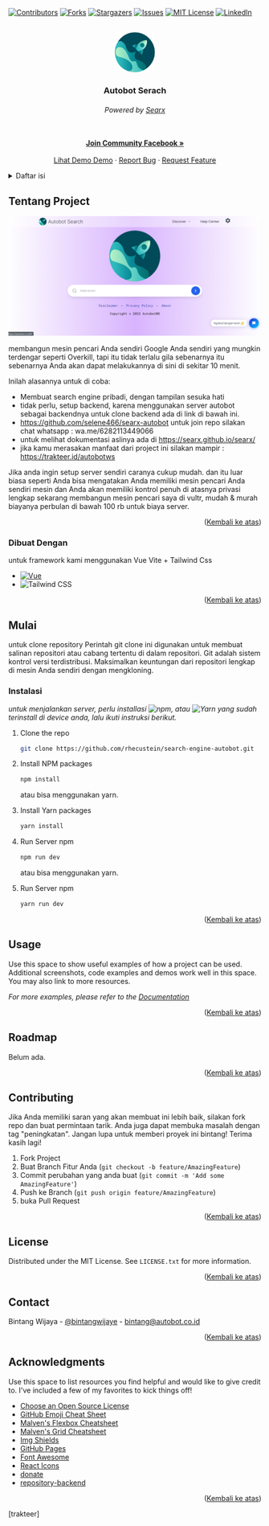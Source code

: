 <!-- Improved compatibility of Kembali ke atas link: See: https://github.com/rhecustein/search-engine-autobot -->
<a name="readme-top"></a>
<!--
*** Thanks for checking out the Best-README-Template. If you have a suggestion
*** that would make this better, please fork the repo and create a pull request
*** or simply open an issue with the tag "enhancement".
*** Don't forget to give the project a star!
*** Thanks again! Now go create something AMAZING! :D
-->



<!-- PROJECT SHIELDS -->
<!--
*** I'm using markdown "reference style" links for readability.
*** Reference links are enclosed in brackets [ ] instead of parentheses ( ).
*** See the bottom of this document for the declaration of the reference variables
*** for contributors-url, forks-url, etc. This is an optional, concise syntax you may use.
*** https://www.markdownguide.org/basic-syntax/#reference-style-links
-->
[![Contributors][contributors-shield]][contributors-url]
[![Forks][forks-shield]][forks-url]
[![Stargazers][stars-shield]][stars-url]
[![Issues][issues-shield]][issues-url]
[![MIT License][license-shield]][license-url]
[![LinkedIn][linkedin-shield]][linkedin-url]



<!-- PROJECT LOGO -->
<br />
<div align="center">
  <a href="https://web.facebook.com/groups/824634255212514">
    <img src="images/autobot.svg" alt="Logo autobot Serach" width="80" height="80">
  </a>

  <h3 align="center">Autobot Serach</h3>
  <h6 align="center">Powered by <a href="https://searx.github.io/searx/">Searx</a></h6>

  <p align="center">
    <br />
    <a href="https://web.facebook.com/groups/824634255212514"><strong>Join Community Facebook »</strong></a>
    <br />
    <br />
    <a href="https://autobot.co.id/">Lihat Demo Demo</a>
    ·
    <a href="https://github.com/rhecustein/search-engine-autobot/issues">Report Bug</a>
    ·
    <a href="https://github.com/rhecustein/search-engine-autobot/issues">Request Feature</a>
  </p>
</div>



<!-- TABLE OF CONTENTS -->
<details>
  <summary>Daftar isi</summary>
  <ol>
    <li>
      <a href="#about-the-project">Tentang Project</a>
      <ul>
        <li><a href="#built-with">Dibangun Dengan</a></li>
      </ul>
    </li>
    <li>
      <a href="#getting-started">Mulai</a>
      <ul>
        <li><a href="#prerequisites">Prasyarat</a></li>
        <li><a href="#installation">Instalasi</a></li>
      </ul>
    </li>
    <li><a href="#usage">Penggunaan</a></li>
    <li><a href="#roadmap">Peta jalan</a></li>
    <li><a href="#contributing">Berkontribusi</a></li>
    <li><a href="#license">License</a></li>
    <li><a href="#contact">Kontak</a></li>
    <li><a href="#acknowledgments">Ucapan Terima Kasih</a></li>
  </ol>
</details>

<!-- ABOUT THE PROJECT -->
## Tentang Project

[![Product Name Screen Shot][product-screenshot]](https://autobot.co.id)

membangun mesin pencari Anda sendiri Google Anda sendiri yang mungkin terdengar seperti Overkill, tapi itu tidak terlalu gila sebenarnya itu sebenarnya Anda akan dapat melakukannya di sini di sekitar 10 menit.

Inilah alasannya untuk di coba:
* Membuat search engine pribadi, dengan tampilan sesuka hati
* tidak perlu, setup backend, karena menggunakan server autobot sebagai backendnya untuk clone backend ada di link di bawah ini.
* https://github.com/selene466/searx-autobot untuk join repo silakan chat whatsapp : wa.me/6282113449066  
* untuk melihat dokumentasi aslinya ada di https://searx.github.io/searx/
* jika kamu merasakan manfaat dari project ini silakan mampir : https://trakteer.id/autobotws 


Jika anda ingin setup server sendiri caranya cukup mudah.
dan itu luar biasa seperti Anda bisa mengatakan Anda memiliki mesin pencari Anda sendiri mesin dan Anda akan memiliki kontrol penuh di atasnya privasi lengkap sekarang membangun mesin pencari saya di vultr, mudah & murah biayanya perbulan di bawah 100 rb untuk biaya server.


<p align="right">(<a href="#readme-top">Kembali ke atas</a>)</p>



### Dibuat Dengan

untuk framework kami menggunakan Vue Vite + Tailwind Css

* [![Vue][Vue.js]][Vue-url]
* ![Tailwind CSS](https://img.shields.io/static/v1?style=for-the-badge&message=Tailwind+CSS&color=222222&logo=Tailwind+CSS&logoColor=06B6D4&label=)

<p align="right">(<a href="#readme-top">Kembali ke atas</a>)</p>



<!-- GETTING STARTED -->
## Mulai

untuk clone repository 
Perintah git clone ini digunakan untuk membuat salinan repositori atau cabang tertentu di dalam repositori.
Git adalah sistem kontrol versi terdistribusi. Maksimalkan keuntungan dari repositori lengkap di mesin Anda sendiri dengan mengkloning.


### Instalasi

_untuk menjalankan server, perlu installasi ![npm](https://img.shields.io/static/v1?style=for-the-badge&message=npm&color=CB3837&logo=npm&logoColor=FFFFFF&label=), atau ![Yarn](https://img.shields.io/static/v1?style=for-the-badge&message=Yarn&color=2C8EBB&logo=Yarn&logoColor=FFFFFF&label=) yang sudah terinstall di device anda, lalu ikuti instruksi berikut._ 

1. Clone the repo
   ```sh
   git clone https://github.com/rhecustein/search-engine-autobot.git
   ```
2. Install NPM packages
   ```sh
   npm install
   ```
   atau bisa menggunakan yarn.
3. Install Yarn packages
    ```sh
   yarn install
   ```
4. Run Server npm
   ```sh
   npm run dev
   ```
   atau bisa menggunakan yarn.

5. Run Server npm
   ```sh
   yarn run dev
   ```

<p align="right">(<a href="#readme-top">Kembali ke atas</a>)</p>



<!-- USAGE EXAMPLES -->
## Usage

Use this space to show useful examples of how a project can be used. Additional screenshots, code examples and demos work well in this space. You may also link to more resources.

_For more examples, please refer to the [Documentation](https://example.com)_

<p align="right">(<a href="#readme-top">Kembali ke atas</a>)</p>



<!-- ROADMAP -->
## Roadmap

Belum ada.

<p align="right">(<a href="#readme-top">Kembali ke atas</a>)</p>



<!-- CONTRIBUTING -->
## Contributing

Jika Anda memiliki saran yang akan membuat ini lebih baik, silakan fork repo dan buat permintaan tarik. Anda juga dapat membuka masalah dengan tag "peningkatan". Jangan lupa untuk memberi proyek ini bintang! Terima kasih lagi!

1. Fork Project
2. Buat Branch Fitur Anda (`git checkout -b feature/AmazingFeature`)
3. Commit perubahan yang anda buat (`git commit -m 'Add some AmazingFeature'`)
4. Push ke Branch (`git push origin feature/AmazingFeature`)
5. buka Pull Request

<p align="right">(<a href="#readme-top">Kembali ke atas</a>)</p>



<!-- LICENSE -->
## License

Distributed under the MIT License. See `LICENSE.txt` for more information.

<p align="right">(<a href="#readme-top">Kembali ke atas</a>)</p>



<!-- CONTACT -->
## Contact

Bintang Wijaya - [@bintangwijaye](https://www.instagram.com/bintangwijaye/) - bintang@autobot.co.id

<p align="right">(<a href="#readme-top">Kembali ke atas</a>)</p>



<!-- ACKNOWLEDGMENTS -->
## Acknowledgments

Use this space to list resources you find helpful and would like to give credit to. I've included a few of my favorites to kick things off!

* [Choose an Open Source License](https://choosealicense.com)
* [GitHub Emoji Cheat Sheet](https://www.webpagefx.com/tools/emoji-cheat-sheet)
* [Malven's Flexbox Cheatsheet](https://flexbox.malven.co/)
* [Malven's Grid Cheatsheet](https://grid.malven.co/)
* [Img Shields](https://shields.io)
* [GitHub Pages](https://pages.github.com)
* [Font Awesome](https://fontawesome.com)
* [React Icons](https://react-icons.github.io/react-icons/search)
* [donate](https://trakteer.id/autobotws)
* [repository-backend](https://github.com/selene466/searx-autobot)

<p align="right">(<a href="#readme-top">Kembali ke atas</a>)</p>



<!-- MARKDOWN LINKS & IMAGES -->
<!-- https://www.markdownguide.org/basic-syntax/#reference-style-links -->
[contributors-shield]: https://img.shields.io/github/contributors/othneildrew/Best-README-Template.svg?style=for-the-badge
[contributors-url]: https://github.com/rhecustein/search-engine-autobot/contributors
[forks-shield]: https://img.shields.io/github/forks/othneildrew/Best-README-Template.svg?style=for-the-badge
[forks-url]: https://github.com/rhecustein/search-engine-autobot/network/members
[stars-shield]: https://img.shields.io/github/stars/othneildrew/Best-README-Template.svg?style=for-the-badge
[stars-url]: https://github.com/rhecustein/search-engine-autobot/stargazers
[issues-shield]: https://img.shields.io/github/issues/othneildrew/Best-README-Template.svg?style=for-the-badge
[issues-url]: https://github.com/rhecustein/search-engine-autobot/issues
[license-shield]: https://img.shields.io/github/license/othneildrew/Best-README-Template.svg?style=for-the-badge
[license-url]: https://github.com/rhecustein/search-engine-autobot/blob/master/LICENSE.txt
[linkedin-shield]: https://img.shields.io/badge/-LinkedIn-black.svg?style=for-the-badge&logo=linkedin&colorB=555
[linkedin-url]: https://linkedin.com/in/othneildrew
[product-screenshot]: images/gambar.png
[Vue.js]: https://img.shields.io/badge/Vue.js-35495E?style=for-the-badge&logo=vuedotjs&logoColor=4FC08D
[Vue-url]: https://vuejs.org/
[autobot-img]: images/gambar.png
[repository-backend]: https://github.com/selene466/searx-autobot
[trakteer]

